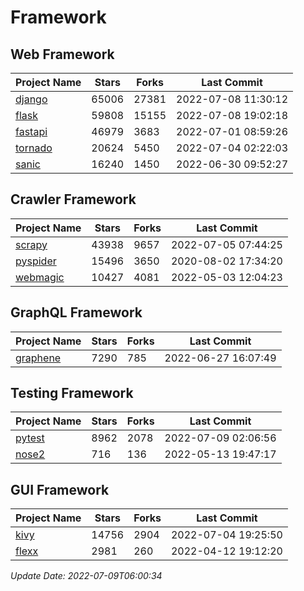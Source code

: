 # Framework

## Web Framework
| Project Name | Stars | Forks | Last Commit |
| ------------ | ----- | ----- | ----------- |
| [django](https://github.com/django/django) | 65006 | 27381 | 2022-07-08 11:30:12 |
| [flask](https://github.com/pallets/flask) | 59808 | 15155 | 2022-07-08 19:02:18 |
| [fastapi](https://github.com/tiangolo/fastapi) | 46979 | 3683 | 2022-07-01 08:59:26 |
| [tornado](https://github.com/tornadoweb/tornado) | 20624 | 5450 | 2022-07-04 02:22:03 |
| [sanic](https://github.com/sanic-org/sanic) | 16240 | 1450 | 2022-06-30 09:52:27 |

## Crawler Framework
| Project Name | Stars | Forks | Last Commit |
| ------------ | ----- | ----- | ----------- |
| [scrapy](https://github.com/scrapy/scrapy) | 43938 | 9657 | 2022-07-05 07:44:25 |
| [pyspider](https://github.com/binux/pyspider) | 15496 | 3650 | 2020-08-02 17:34:20 |
| [webmagic](https://github.com/code4craft/webmagic) | 10427 | 4081 | 2022-05-03 12:04:23 |

## GraphQL Framework
| Project Name | Stars | Forks | Last Commit |
| ------------ | ----- | ----- | ----------- |
| [graphene](https://github.com/graphql-python/graphene) | 7290 | 785 | 2022-06-27 16:07:49 |

## Testing Framework
| Project Name | Stars | Forks | Last Commit |
| ------------ | ----- | ----- | ----------- |
| [pytest](https://github.com/pytest-dev/pytest) | 8962 | 2078 | 2022-07-09 02:06:56 |
| [nose2](https://github.com/nose-devs/nose2) | 716 | 136 | 2022-05-13 19:47:17 |

## GUI Framework
| Project Name | Stars | Forks | Last Commit |
| ------------ | ----- | ----- | ----------- |
| [kivy](https://github.com/kivy/kivy) | 14756 | 2904 | 2022-07-04 19:25:50 |
| [flexx](https://github.com/flexxui/flexx) | 2981 | 260 | 2022-04-12 19:12:20 |

*Update Date: 2022-07-09T06:00:34*
